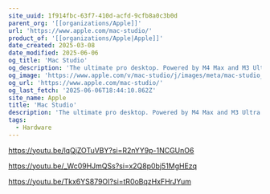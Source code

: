 ```yaml
---
site_uuid: 1f914fbc-63f7-410d-acfd-9cfb8a0c3b0d
parent_org: '[[organizations/Apple]]'
url: 'https://www.apple.com/mac-studio/'
product_of: '[[organizations/Apple|Apple]]'
date_created: 2025-03-08
date_modified: 2025-06-06
og_title: 'Mac Studio'
og_description: 'The ultimate pro desktop. Powered by M4 Max and M3 Ultra for all-out performance and extensive connectivity. Built for Apple Intelligence.'
og_image: 'https://www.apple.com/v/mac-studio/j/images/meta/mac-studio_overview__eedzbosm1t26_og.png?202504301526'
og_url: 'https://www.apple.com/mac-studio/'
og_last_fetch: '2025-06-06T18:44:10.862Z'
site_name: Apple
title: 'Mac Studio'
description: 'The ultimate pro desktop. Powered by M4 Max and M3 Ultra for all-out performance and extensive connectivity. Built for Apple Intelligence.'
tags:
  - Hardware
---
```


https://youtu.be/lqQjZOTuVBY?si=R2nYY9p-1NCGUnO6

https://youtu.be/_Wc09HJmQSs?si=x2Q8p0bj51MgHEzq

https://youtu.be/Tkx6YS879OI?si=tR0oBqzHxFHrJYum